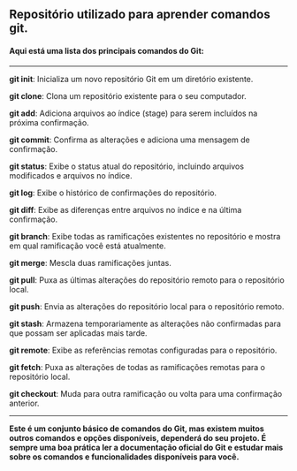 
## Repositório utilizado para aprender comandos git.

#### Aqui está uma lista dos principais comandos do Git:
---
**git init**: Inicializa um novo repositório Git em um diretório existente.

**git clone**: Clona um repositório existente para o seu computador.  

**git add**: Adiciona arquivos ao índice (stage) para serem incluídos na próxima confirmação.  

**git commit**: Confirma as alterações e adiciona uma mensagem de confirmação.  

**git status**: Exibe o status atual do repositório, incluindo arquivos modificados e arquivos no índice.  

**git log**: Exibe o histórico de confirmações do repositório.  

**git diff**: Exibe as diferenças entre arquivos no índice e na última confirmação.  

**git branch**: Exibe todas as ramificações existentes no repositório e mostra em qual ramificação você está atualmente. 

**git merge**: Mescla duas ramificações juntas.

**git pull**: Puxa as últimas alterações do repositório remoto para o repositório local. 

**git push**: Envia as alterações do repositório local para o repositório remoto.  

**git stash**: Armazena temporariamente as alterações não confirmadas para que possam ser aplicadas mais tarde.  

**git remote**: Exibe as referências remotas configuradas para o repositório.  

**git fetch**: Puxa as alterações de todas as ramificações remotas para o repositório local.

**git checkout**: Muda para outra ramificação ou volta para uma confirmação anterior.

---
**Este é um conjunto básico de comandos do Git, mas existem muitos outros comandos e opções disponíveis, dependerá do seu projeto. É sempre uma boa prática ler a documentação oficial do Git e estudar mais sobre os comandos e funcionalidades disponíveis para você.**